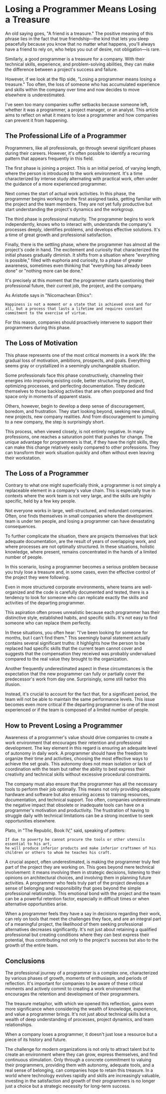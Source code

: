 # Losing a Programmer Means Losing a Treasure

An old saying goes, "A friend is a treasure." The positive meaning of this phrase lies in the fact that true friendship—the kind that lets you sleep peacefully because you know that no matter what happens, you'll always have a friend to rely on, who helps you out of desire, not obligation—is rare.

Similarly, a good programmer is a treasure for a company. With their technical skills, experience, and problem-solving abilities, they can make the difference between a project's success and failure.

However, if we look at the flip side, "Losing a programmer means losing a treasure." Too often, the loss of someone who has accumulated experience and skills within the company over time and now decides to move elsewhere is underestimated.

I've seen too many companies suffer setbacks because someone left, whether it was a programmer, a project manager, or an analyst. This article aims to reflect on what it means to lose a programmer and how companies can prevent it from happening.

## The Professional Life of a Programmer

Programmers, like all professionals, go through several significant phases during their careers. However, it's often possible to identify a recurring pattern that appears frequently in this field.

The first phase is joining a project. This is an initial period, of varying length, where the person is introduced to the work environment. It's a time characterized by intense study alternating with practical work, often under the guidance of a more experienced programmer.

Next comes the start of actual work activities. In this phase, the programmer begins working on the first assigned tasks, getting familiar with the project and the team members. They are not yet fully productive but start understanding the project's dynamics and the workgroup.

The third phase is professional maturity. The programmer begins to work independently, knows who to interact with, understands the company's processes deeply, identifies problems, and develops effective solutions. It's a time of great growth and professional satisfaction.

Finally, there is the settling phase, where the programmer has almost all the project's code in hand. The excitement and curiosity that characterized the initial phases gradually diminish. It shifts from a situation where "everything is possible," filled with euphoria and curiosity, to a phase of greater awareness, sometimes even thinking that "everything has already been done" or "nothing more can be done."

It's precisely at this moment that the programmer starts questioning their professional future, their current job, the project, and the company.

As Aristotle says in "Nicomachean Ethics":

```text
Happiness is not a moment or a state that is achieved once and for all, but a process that lasts a lifetime and requires constant commitment to the exercise of virtue.
```

For this reason, companies should proactively intervene to support their programmers during this phase.

## The Loss of Motivation

This phase represents one of the most critical moments in a work life: the gradual loss of motivation, ambitions, prospects, and goals. Everything seems gray or crystallized in a seemingly unchangeable situation.

Some professionals face this phase constructively, channeling their energies into improving existing code, better structuring the project, optimizing processes, and perfecting documentation. They dedicate themselves to those backlog activities that are often postponed and find space only in moments of apparent stasis.

Others, however, begin to develop a deep sense of discouragement, boredom, and frustration. They start looking beyond, seeking new stimuli, new projects, new company realities. And from discouragement to jumping to a new company, the step is surprisingly short.

This process, when viewed closely, is not entirely negative. In many professions, one reaches a saturation point that pushes for change. The unique advantage for programmers is that, if they have the right skills, they can make this change relatively easily compared to other professions. They can transform their work situation quickly and often without even leaving their workstation.

## The Loss of a Programmer

Contrary to what one might superficially think, a programmer is not simply a replaceable element in a company's value chain. This is especially true in contexts where the work team is not very large, and the skills are highly specific, held by a few key people.

Not everyone works in large, well-structured, and redundant companies. Often, one finds themselves in small companies where the development team is under ten people, and losing a programmer can have devastating consequences.

To further complicate the situation, there are projects themselves that lack adequate documentation, are the result of years of overlapping work, and where processes are not optimally structured. In these situations, holistic knowledge, where present, remains concentrated in the hands of a limited number of people.

In this scenario, losing a programmer becomes a serious problem because you truly lose a treasure and, in some cases, even the effective control of the project they were following.

Even in more structured corporate environments, where teams are well-organized and the code is carefully documented and tested, there is a tendency to look for someone who can replicate exactly the skills and activities of the departing programmer.

This aspiration often proves unrealistic because each programmer has their distinctive style, established habits, and specific skills. It's not easy to find someone who can replace them perfectly.

In these situations, you often hear: "I've been looking for someone for months, but I can't find them." This seemingly banal statement actually contains several significant truths: it highlights how the person to be replaced had specific skills that the current team cannot cover and suggests that the compensation they received was probably undervalued compared to the real value they brought to the organization.

Another frequently underestimated aspect in these circumstances is the expectation that the new programmer can fully or partially cover the predecessor's work from day one. Surprisingly, some still harbor this illusion.

Instead, it's crucial to account for the fact that, for a significant period, the team will not be able to maintain the same performance levels. This issue becomes even more critical if the departing programmer is one of the most experienced or if the team is composed of a limited number of people.

## How to Prevent Losing a Programmer

Awareness of a programmer's value should drive companies to create a work environment that encourages their retention and professional development. The key element in this regard is ensuring an adequate level of autonomy in daily work. A programmer should have the freedom to organize their time and activities, choosing the most effective ways to achieve the set goals. This autonomy does not mean isolation or lack of coordination with the team but rather the ability to best express their creativity and technical skills without excessive procedural constraints.

The company must also ensure that the programmer has all the necessary tools to perform their job optimally. This means not only providing adequate hardware and software but also ensuring access to training resources, documentation, and technical support. Too often, companies underestimate the negative impact that obsolete or inadequate tools can have on a programmer's motivation and productivity. The frustration of having to struggle daily with technical limitations can be a strong incentive to seek opportunities elsewhere.

Plato, in "The Republic, Book IV," said, speaking of potters:

```text
If due to poverty he cannot procure the tools or other utensils essential to his art,
he will produce inferior products and make inferior craftsmen of his children or others to whom he teaches his craft.
```

A crucial aspect, often underestimated, is making the programmer truly feel part of the project they are working on. This goes beyond mere technical involvement: it means involving them in strategic decisions, listening to their opinions on architectural choices, and involving them in planning future activities. A programmer who feels truly part of the project develops a sense of belonging and responsibility that goes beyond the simple professional relationship. This emotional bond with the project and the team can be a powerful retention factor, especially in difficult times or when alternative opportunities arise.

When a programmer feels they have a say in decisions regarding their work, can rely on tools that meet the challenges they face, and are an integral part of a meaningful project, the likelihood of them seeking professional alternatives decreases significantly. It's not just about retaining a qualified professional but creating conditions where they can best express their potential, thus contributing not only to the project's success but also to the growth of the entire team.

## Conclusions

The professional journey of a programmer is a complex one, characterized by various phases of growth, moments of enthusiasm, and periods of reflection. It's important for companies to be aware of these critical moments and actively commit to creating a work environment that encourages the retention and development of their programmers.

The treasure metaphor, with which we opened this reflection, gains even more significance when considering the wealth of knowledge, experience, and value a programmer brings. It's not just about technical skills but a wealth of deep understanding of processes, project dynamics, and team relationships.

When a company loses a programmer, it doesn't just lose a resource but a piece of its history and future.

The challenge for modern organizations is not only to attract talent but to create an environment where they can grow, express themselves, and find continuous stimulation. Only through a concrete commitment to valuing their programmers, providing them with autonomy, adequate tools, and a real sense of belonging, can companies hope to retain this treasure. In a world where technology evolves rapidly and skills are increasingly valuable, investing in the satisfaction and growth of their programmers is no longer just a choice but a strategic necessity for long-term success.
